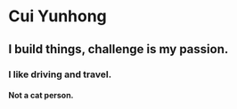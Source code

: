 # Cui Yunhong
## I build things, challenge is my passion.
### I like driving and travel.
#### Not a cat person.

